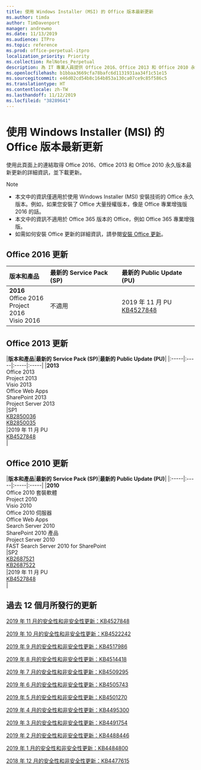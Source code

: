```yaml
---
title: 使用 Windows Installer (MSI) 的 Office 版本最新更新
ms.author: timda
author: TimDavenport
manager: andrewmo
ms.date: 11/13/2019
ms.audience: ITPro
ms.topic: reference
ms.prod: office-perpetual-itpro
localization_priority: Priority
ms.collection: RelNotes_Perpetual
description: 為 IT 專業人員提供 Office 2016、Office 2013 和 Office 2010 永久版本的最新更新資訊連結
ms.openlocfilehash: b1bbaa3669cfa78bafc6d1131931aa34f1c51e15
ms.sourcegitcommit: e46d02cd54b8c164b853a130ca07ce9c85f586c5
ms.translationtype: HT
ms.contentlocale: zh-TW
ms.lasthandoff: 11/12/2019
ms.locfileid: "38289641"
---
```

# <a name="latest-updates-for-versions-of-office-that-use-windows-installer-msi"></a>使用 Windows Installer (MSI) 的 Office 版本最新更新

使用此頁面上的連結取得 Office 2016、Office 2013 和 Office 2010 永久版本最新更新的詳細資訊，並下載更新。
  
 
> [!NOTE]
> - 本文中的資訊僅適用於使用 Windows Installer (MSI) 安裝技術的 Office 永久版本。例如，如果您安裝了 Office 大量授權版本，像是 Office 專業增強版 2016 的話。
> - 本文中的資訊不適用於 Office 365 版本的 Office，例如 Office 365 專業增強版。
> - 如需如何安裝 Office 更新的詳細資訊，請參閱[安裝 Office 更新](https://support.office.com/article/2ab296f3-7f03-43a2-8e50-46de917611c5)。 


## <a name="office-2016-updates"></a>Office 2016 更新

|**版本和產品**|**最新的 Service Pack (SP)**|**最新的 Public Update (PU)**|
|:-----|:-----|:-----|
|**2016** <br/> Office 2016  <br/> Project 2016  <br/> Visio 2016  <br/> |不適用  <br/> |2019 年 11 月 PU  <br/> [KB4527848](https://support.microsoft.com/help/4527848) <br/> |
   
## <a name="office-2013-updates"></a>Office 2013 更新

|**版本和產品**|**最新的 Service Pack (SP)**|**最新的 Public Update (PU)**|
|:-----|:-----|:-----|:-----|
|**2013** <br/> Office 2013  <br/> Project 2013  <br/> Visio 2013  <br/> Office Web Apps  <br/> SharePoint 2013  <br/> Project Server 2013  <br/> |SP1 <br/> [KB2850036](https://support.microsoft.com/kb/2850036) <br/>[KB2850035](https://support.microsoft.com/kb/2850035) <br/> |2019 年 11 月 PU  <br/> [KB4527848 ](https://support.microsoft.com/help/4527848 ) <br/> |
   
## <a name="office-2010-updates"></a>Office 2010 更新

|**版本和產品**|**最新的 Service Pack (SP)**|**最新的 Public Update (PU)**|
|:-----|:-----|:-----|:-----|
|**2010** <br/> Office 2010 套裝軟體  <br/> Project 2010  <br/> Visio 2010  <br/> Office 2010 伺服器  <br/> Office Web Apps  <br/> Search Server 2010  <br/> SharePoint 2010 產品  <br/> Project Server 2010  <br/> FAST Search Server 2010 for SharePoint  <br/> |SP2 <br/>[KB2687521](https://support.microsoft.com/kb/2687521) <br/> [KB2687522](https://support.microsoft.com/kb/2687522) <br/> |2019 年 11 月 PU  <br/> [KB4527848 ](https://support.microsoft.com/help/4527848 ) <br/>|
   

   
## <a name="updates-released-in-past-12-months"></a>過去 12 個月所發行的更新

[2019 年 11 月的安全性和非安全性更新：KB4527848](https://support.microsoft.com/help/4527848)

[2019 年 10 月的安全性和非安全性更新：KB4522242](https://support.microsoft.com/help/4522242)

[2019 年 9 月的安全性和非安全性更新：KB4517986](https://support.microsoft.com/help/4517986 )

[2019 年 8 月的安全性和非安全性更新：KB4514418](https://support.microsoft.com/help/4514418)

[2019 年 7 月的安全性和非安全性更新：KB4509295](https://support.microsoft.com/help/4509295)

[2019 年 6 月的安全性和非安全性更新：KB4505743](https://support.microsoft.com/help/4505743)

[2019 年 5 月的安全性和非安全性更新：KB4501270](https://support.microsoft.com/zh-TW/help/4501270)

[2019 年 4 月的安全性和非安全性更新：KB4495300](https://support.microsoft.com/zh-TW/help/4495300)

[2019 年 3 月的安全性和非安全性更新：KB4491754](https://support.microsoft.com/zh-TW/help/4491754) 

[2019 年 2 月的安全性和非安全性更新：KB4488446](https://support.microsoft.com/help/4488446)

[2019 年 1 月的安全性和非安全性更新：KB4484800](https://support.microsoft.com/help/4484800)

[2018 年 12 月的安全性和非安全性更新：KB4477615](https://support.microsoft.com/help/4477615)





 

   

   

  


  
 
  
 
  

  
   
  

